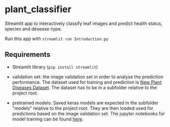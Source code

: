 # plant_classifier
Streamlit app to interactively classify leaf images and predict health status, species and desease-type. 

Run this app with `streamlit run Introduction.py`

## Requirements 

- Streamlit library (`pip install streamlit`)

- validation set: the image validation set in order to analyse the prediction performance. The dataset used for training and prediction is [New Plant Diseases Dataset](https://www.kaggle.com/datasets/vipoooool/new-plant-diseases-dataset). The dataset has to be in a subfolder relative to the project root.

- pretrained models: Saved keras models are expected in the subfolder "models" relative to the project root. They are then loaded used for predictions based on the image validation set. The jupyter notebooks for model training can be found [here](https://github.com/RBotL/Plant).
